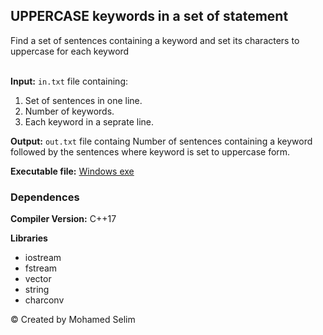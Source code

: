 ## UPPERCASE keywords in a set of statement
Find a set of sentences containing a keyword and set its characters to uppercase for each keyword
<br /> <br />

**Input:** `in.txt` file containing:
1. Set of sentences in one line.
2. Number of keywords.
3. Each keyword in a seprate line.

**Output:** `out.txt` file containg Number of sentences containing a keyword followed by the sentences where keyword is set to uppercase form.

**Executable file:** [Windows exe](Debug/UPPERCASE_words_sentences.exe)

### Dependences
**Compiler Version:** C++17

**Libraries**
- iostream
- fstream
- vector
- string
- charconv


© Created by Mohamed Selim
